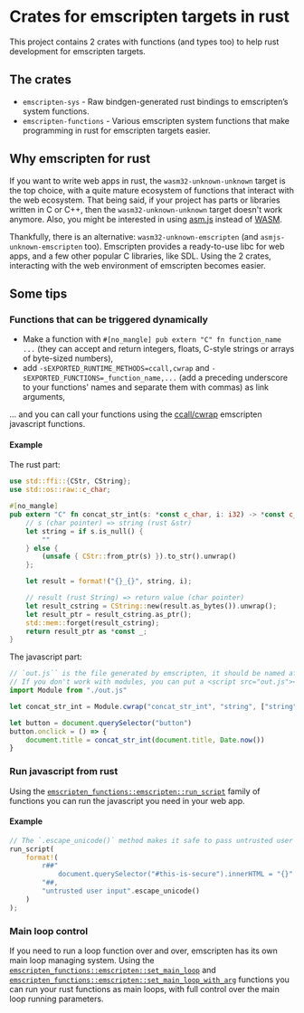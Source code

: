 # Crates for emscripten targets in rust

This project contains 2 crates with functions (and types too) to help rust development for emscripten targets.

## The crates

- `emscripten-sys` - Raw bindgen-generated rust bindings to emscripten’s system functions.
- `emscripten-functions` - Various emscripten system functions that make programming in rust for emscripten targets easier.

## Why emscripten for rust

If you want to write web apps in rust, the `wasm32-unknown-unknown` target is the top choice, with a quite mature ecosystem of functions that interact with the web ecosystem.
That being said, if your project has parts or libraries written in C or C++, then the `wasm32-unknown-unknown` target doesn't work anymore.
Also, you might be interested in using [asm.js](https://en.wikipedia.org/wiki/Asm.js) instead of [WASM](https://en.wikipedia.org/wiki/WebAssembly).

Thankfully, there is an alternative: `wasm32-unknown-emscripten` (and `asmjs-unknown-emscripten` too).
Emscripten provides a ready-to-use libc for web apps, and a few other popular C libraries, like SDL.
Using the 2 crates, interacting with the web environment of emscripten becomes easier.

## Some tips

### Functions that can be triggered dynamically
- Make a function with `#[no_mangle] pub extern "C" fn function_name ...` (they can accept and return integers, floats,  C-style strings or arrays of byte-sized numbers),
- add `-sEXPORTED_RUNTIME_METHODS=ccall,cwrap` and `-sEXPORTED_FUNCTIONS=_function_name,...` (add a preceding underscore to your functions' names and separate them with commas) as link arguments,

... and you can call your functions using the [ccall/cwrap](https://emscripten.org/docs/porting/connecting_cpp_and_javascript/Interacting-with-code.html#interacting-with-code-ccall-cwrap) emscripten javascript functions.

#### Example

The rust part:
```rust
use std::ffi::{CStr, CString};
use std::os::raw::c_char;

#[no_mangle]
pub extern "C" fn concat_str_int(s: *const c_char, i: i32) -> *const c_char {
    // s (char pointer) => string (rust &str)
    let string = if s.is_null() {
        ""
    } else {
        (unsafe { CStr::from_ptr(s) }).to_str().unwrap()
    };

    let result = format!("{}_{}", string, i);

    // result (rust String) => return value (char pointer)
    let result_cstring = CString::new(result.as_bytes()).unwrap();
    let result_ptr = result_cstring.as_ptr();
    std::mem::forget(result_cstring);
    return result_ptr as *const _;
}
```

The javascript part:
```js
// `out.js`` is the file generated by emscripten, it should be named after your project.
// If you don't work with modules, you can put a <script src="out.js"></script> before your script.
import Module from "./out.js"

let concat_str_int = Module.cwrap("concat_str_int", "string", ["string", "number"])

let button = document.querySelector("button")
button.onclick = () => {
    document.title = concat_str_int(document.title, Date.now())
}
```

### Run javascript from rust

Using the [`emscripten_functions::emscripten::run_script`](emscripten-functions/src/emscripten.rs) family of functions you can run the javascript you need in your web app.

#### Example
```rust
// The `.escape_unicode()` method makes it safe to pass untrusted user input.
run_script(
    format!(
        r##"
            document.querySelector("#this-is-secure").innerHTML = "{}"
        "##, 
        "untrusted user input".escape_unicode()
    )
);
```

### Main loop control

If you need to run a loop function over and over, emscripten has its own main loop managing system.
Using the [`emscripten_functions::emscripten::set_main_loop`](emscripten-functions/src/emscripten.rs) and [`emscripten_functions::emscripten::set_main_loop_with_arg`](emscripten-functions/src/emscripten.rs) functions you can run your rust functions as main loops, with full control over the main loop running parameters.

